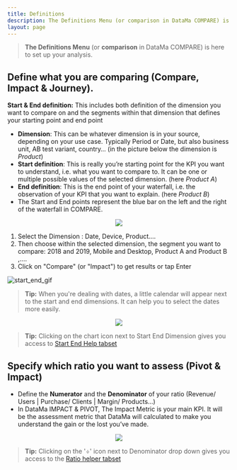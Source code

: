 ```yaml
---
title: Definitions
description: The Definitions Menu (or comparison in DataMa COMPARE) is here to set up your analysis.
layout: page
---
```


> **The Definitions Menu** (or **comparison** in DataMa COMPARE) is here to set up your analysis.

## Define what you are comparing (Compare, Impact & Journey).

**Start & End definition:** This includes both definition of the dimension you want to compare on and the segments within that dimension that defines your starting point and end point

* **Dimension**: This can be whatever dimension is in your source, depending on your use case. Typically Period or Date, but also business unit, AB test variant, country… (in the picture below the dimension is *Product*)
* **Start definition**: This is really you’re starting point for the KPI you want to understand, i.e. what you want to compare to. It can be one or multiple possible values of the selected dimension. (here *Product A*)
* **End definition**: This is the end point of your waterfall, i.e. the observation of your KPI that you want to explain. (here *Product B*)
* The Start and End points represent the blue bar on the left and the right of the waterfall in COMPARE.


<center> <img src="{{site.url}}/{{site.baseurl}}/core_app/menu/images/start_end.png"/></center>

1. Select the Dimension : Date, Device, Product….
2. Then choose within the selected dimension, the segment you want to compare: 2018 and 2019, Mobile and Desktop, Product A and Product B ,….
3. Click on "Compare" (or "Impact") to get results or tap Enter

![start_end_gif]({{site.url}}/{{site.baseurl}}/core_app/menu/images/StartEnd-Compare_GIF2.gif)

> **Tip:** When you're dealing with dates, a little calendar will appear next to the start and end dimensions. It can help you to select the dates more easily.

<center><img src="{{site.url}}/{{site.baseurl}}/core_app/menu/images/calendar_dates.gif"/></center>

> **Tip:** Clicking on the chart icon next to Start End Dimension gives you access to [Start End Help tabset]({{site.url}}/{{site.baseurl}}/core_app/menu/start_end_help)


## Specify which ratio you want to assess (Pivot & Impact)

*  Define the **Numerator** and the **Denominator** of your ratio (Revenue/ Users | Purchase/ Clients | Margin/ Products...)
* In DataMa IMPACT & PIVOT, The Impact Metric is your main KPI. It will be the assessment metric that DataMa will calculated to make you understand the gain or the lost you’ve made.

<center> <img src="{{site.url}}/{{site.baseurl}}/core_app/menu/images/MenuDefinitions2.jpg"/></center>

> **Tip:** Clicking on the '÷' icon next to Denominator drop down gives you access to the [Ratio helper tabset]({{site.url}}/{{site.baseurl}}/core_app/menu/ratio_helper)
